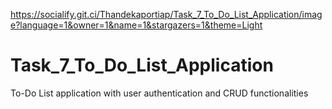 https://socialify.git.ci/Thandekaportiap/Task_7_To_Do_List_Application/image?language=1&owner=1&name=1&stargazers=1&theme=Light
<h1>Task_7_To_Do_List_Application</h1>

To-Do List application with user authentication and CRUD functionalities
